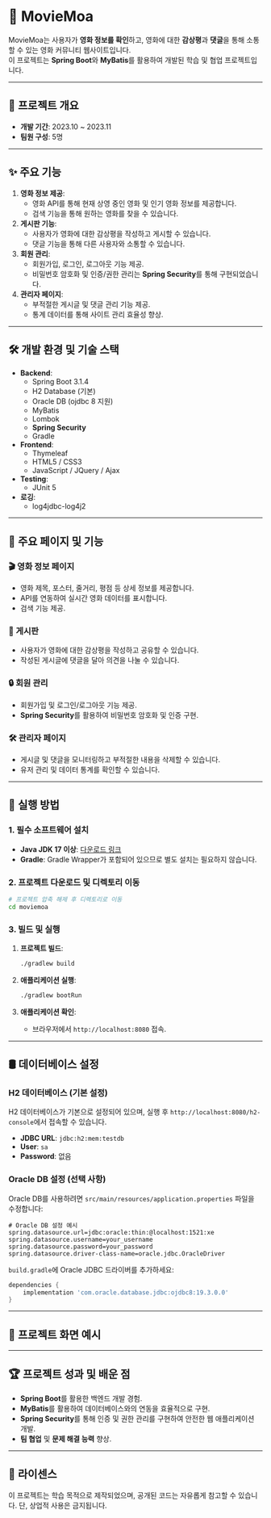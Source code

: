 # 🎥 MovieMoa

MovieMoa는 사용자가 **영화 정보를 확인**하고, 영화에 대한 **감상평**과 **댓글**을 통해 소통할 수 있는 영화 커뮤니티 웹사이트입니다.  
이 프로젝트는 **Spring Boot**와 **MyBatis**를 활용하여 개발된 학습 및 협업 프로젝트입니다.

---

## 📅 프로젝트 개요

- **개발 기간**: 2023.10 ~ 2023.11  
- **팀원 구성**: 5명

---

## ✨ 주요 기능

1. **영화 정보 제공**:
   - 영화 API를 통해 현재 상영 중인 영화 및 인기 영화 정보를 제공합니다.
   - 검색 기능을 통해 원하는 영화를 찾을 수 있습니다.
2. **게시판 기능**:
   - 사용자가 영화에 대한 감상평을 작성하고 게시할 수 있습니다.
   - 댓글 기능을 통해 다른 사용자와 소통할 수 있습니다.
3. **회원 관리**:
   - 회원가입, 로그인, 로그아웃 기능 제공.
   - 비밀번호 암호화 및 인증/권한 관리는 **Spring Security**를 통해 구현되었습니다.
4. **관리자 페이지**:
   - 부적절한 게시글 및 댓글 관리 기능 제공.
   - 통계 데이터를 통해 사이트 관리 효율성 향상.

---

## 🛠️ 개발 환경 및 기술 스택

- **Backend**:
  - Spring Boot 3.1.4
  - H2 Database (기본)
  - Oracle DB (ojdbc 8 지원)
  - MyBatis
  - Lombok
  - **Spring Security**
  - Gradle
- **Frontend**:
  - Thymeleaf
  - HTML5 / CSS3
  - JavaScript / JQuery / Ajax
- **Testing**:
  - JUnit 5
- **로깅**:
  - log4jdbc-log4j2

---

## 📂 주요 페이지 및 기능

### 🎬 영화 정보 페이지
- 영화 제목, 포스터, 줄거리, 평점 등 상세 정보를 제공합니다.
- API를 연동하여 실시간 영화 데이터를 표시합니다.
- 검색 기능 제공.

### 📝 게시판
- 사용자가 영화에 대한 감상평을 작성하고 공유할 수 있습니다.
- 작성된 게시글에 댓글을 달아 의견을 나눌 수 있습니다.

### 🔒 회원 관리
- 회원가입 및 로그인/로그아웃 기능 제공.
- **Spring Security**를 활용하여 비밀번호 암호화 및 인증 구현.

### 🛠️ 관리자 페이지
- 게시글 및 댓글을 모니터링하고 부적절한 내용을 삭제할 수 있습니다.
- 유저 관리 및 데이터 통계를 확인할 수 있습니다.

---

## 🚀 실행 방법

### 1. 필수 소프트웨어 설치
- **Java JDK 17 이상**: [다운로드 링크](https://www.oracle.com/java/technologies/javase-downloads.html)
- **Gradle**: Gradle Wrapper가 포함되어 있으므로 별도 설치는 필요하지 않습니다.

### 2. 프로젝트 다운로드 및 디렉토리 이동
```bash
# 프로젝트 압축 해제 후 디렉토리로 이동
cd moviemoa
```

### 3. 빌드 및 실행
1. **프로젝트 빌드**:
   ```bash
   ./gradlew build
   ```
2. **애플리케이션 실행**:
   ```bash
   ./gradlew bootRun
   ```

3. **애플리케이션 확인**:
   - 브라우저에서 `http://localhost:8080` 접속.

---

## 🛢️ 데이터베이스 설정

### H2 데이터베이스 (기본 설정)
H2 데이터베이스가 기본으로 설정되어 있으며, 실행 후 `http://localhost:8080/h2-console`에서 접속할 수 있습니다.

- **JDBC URL**: `jdbc:h2:mem:testdb`
- **User**: `sa`
- **Password**: 없음

### Oracle DB 설정 (선택 사항)
Oracle DB를 사용하려면 `src/main/resources/application.properties` 파일을 수정합니다:

```properties
# Oracle DB 설정 예시
spring.datasource.url=jdbc:oracle:thin:@localhost:1521:xe
spring.datasource.username=your_username
spring.datasource.password=your_password
spring.datasource.driver-class-name=oracle.jdbc.OracleDriver
```

`build.gradle`에 Oracle JDBC 드라이버를 추가하세요:
```gradle
dependencies {
    implementation 'com.oracle.database.jdbc:ojdbc8:19.3.0.0'
}
```

---



## 📸 프로젝트 화면 예시

> 

---


## 🏆 프로젝트 성과 및 배운 점

- **Spring Boot**를 활용한 백엔드 개발 경험.
- **MyBatis**를 활용하여 데이터베이스와의 연동을 효율적으로 구현.
- **Spring Security**를 통해 인증 및 권한 관리를 구현하여 안전한 웹 애플리케이션 개발.
- **팀 협업** 및 **문제 해결 능력** 향상.

---

## 📜 라이센스
이 프로젝트는 학습 목적으로 제작되었으며, 공개된 코드는 자유롭게 참고할 수 있습니다. 단, 상업적 사용은 금지됩니다.
